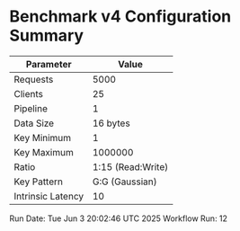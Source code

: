 # Benchmark v4 Configuration Summary

| Parameter | Value |
|-----------|-------|
| Requests | 5000 |
| Clients | 25 |
| Pipeline | 1 |
| Data Size | 16 bytes |
| Key Minimum | 1 |
| Key Maximum | 1000000 |
| Ratio | 1:15 (Read:Write) |
| Key Pattern | G:G (Gaussian) |
| Intrinsic Latency | 10 |

Run Date: Tue Jun  3 20:02:46 UTC 2025
Workflow Run: 12

